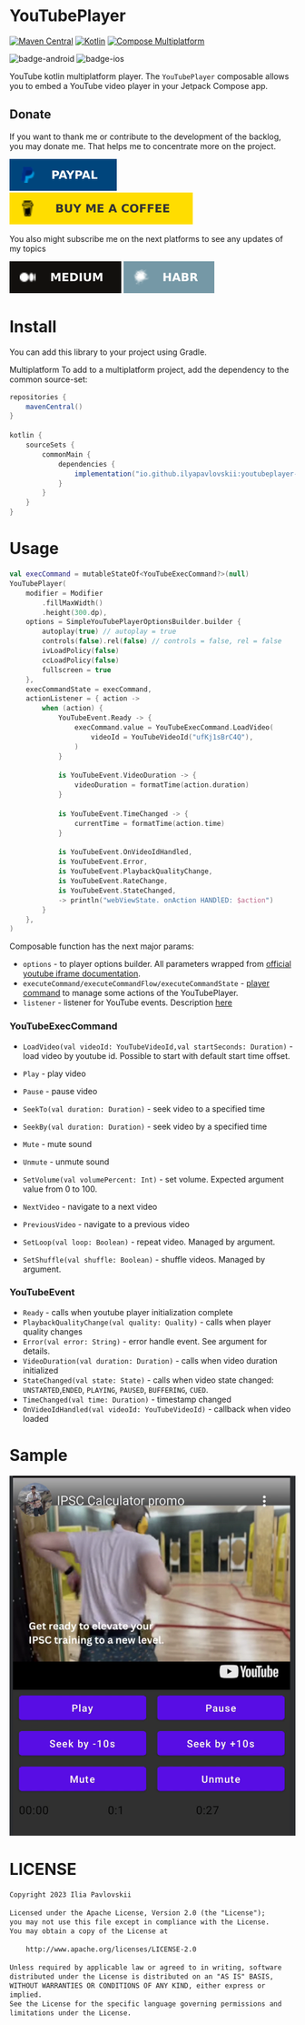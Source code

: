 # YouTubePlayer

[![Maven Central](https://img.shields.io/maven-central/v/io.github.ilyapavlovskii/youtubeplayer-compose.svg)](https://search.maven.org/artifact/io.github.ilyapavlovskii/youtubeplayer)
[![Kotlin](https://img.shields.io/badge/kotlin-v1.9.20-blue.svg?logo=kotlin)](http://kotlinlang.org)
[![Compose Multiplatform](https://img.shields.io/badge/Compose%20Multiplatform-v1.5.4-blue)](https://github.com/JetBrains/compose-multiplatform)

![badge-android](http://img.shields.io/badge/platform-android-6EDB8D.svg?style=flat)
![badge-ios](http://img.shields.io/badge/platform-ios-CDCDCD.svg?style=flat)

YouTube kotlin multiplatform player.
The `YouTubePlayer` composable allows you to embed a YouTube video player in your Jetpack Compose app.

## Donate
If you want to thank me or contribute to the development of the backlog, you may donate me. That helps me to concentrate more on the project.

[!["PayPal"](https://raw.githubusercontent.com/IlyaPavlovskii/IlyaPavlovskii/main/resources/paypal.svg)](https://www.paypal.com/paypalme/ipavlovskii)
[!["Buy Me A Coffee"](https://raw.githubusercontent.com/IlyaPavlovskii/IlyaPavlovskii/main/resources/buy_me_a_coffee.svg)](https://www.buymeacoffee.com/ipavlovskii)

You also might subscribe me on the next platforms to see any updates of my topics

[![medium](https://raw.githubusercontent.com/IlyaPavlovskii/IlyaPavlovskii/main/resources/medium.svg)](https://pavlovskiiilia.medium.com/)
[![habr](https://raw.githubusercontent.com/IlyaPavlovskii/IlyaPavlovskii/main/resources/habr.svg)](https://habr.com/ru/users/TranE91/posts/)

# Install
You can add this library to your project using Gradle.

Multiplatform
To add to a multiplatform project, add the dependency to the common source-set:

```gradle
repositories {
    mavenCentral()
}

kotlin {
    sourceSets {
        commonMain {
            dependencies {
                implementation("io.github.ilyapavlovskii:youtubeplayer-compose:${latest_version}")
            }
        }
    }
}
```

# Usage

```kotlin
val execCommand = mutableStateOf<YouTubeExecCommand?>(null)
YouTubePlayer(
    modifier = Modifier
        .fillMaxWidth()
        .height(300.dp),
    options = SimpleYouTubePlayerOptionsBuilder.builder {
        autoplay(true) // autoplay = true 
        controls(false).rel(false) // controls = false, rel = false
        ivLoadPolicy(false)
        ccLoadPolicy(false)
        fullscreen = true
    },
    execCommandState = execCommand,
    actionListener = { action ->
        when (action) {
            YouTubeEvent.Ready -> {
                execCommand.value = YouTubeExecCommand.LoadVideo(
                    videoId = YouTubeVideoId("ufKj1sBrC4Q"),
                )
            }

            is YouTubeEvent.VideoDuration -> {
                videoDuration = formatTime(action.duration)
            }

            is YouTubeEvent.TimeChanged -> {
                currentTime = formatTime(action.time)
            }

            is YouTubeEvent.OnVideoIdHandled,
            is YouTubeEvent.Error,
            is YouTubeEvent.PlaybackQualityChange,
            is YouTubeEvent.RateChange,
            is YouTubeEvent.StateChanged,
            -> println("webViewState. onAction HANDlED: $action")
        }
    },
)
```

Composable function has the next major params:

* `options` - to player options builder. All parameters wrapped from [official youtube iframe documentation](https://developers.google.com/youtube/player_parameters#Parameters).
* `executeCommand/executeCommandFlow/executeCommandState` - [player command](#YouTubeExecCommand) to manage some actions of the YouTubePlayer. 
* `listener` - listener for YouTube events. Description [here](#YouTubeEvent)

### <a name="YouTubeExecCommand">YouTubeExecCommand</a>

* `LoadVideo(val videoId: YouTubeVideoId,val startSeconds: Duration)` - load video by youtube id. Possible to start with default start time offset.

* `Play` - play video
* `Pause` - pause video
* `SeekTo(val duration: Duration)` - seek video to a specified time
* `SeekBy(val duration: Duration)` - seek video by a specified time
* `Mute` - mute sound
* `Unmute` - unmute sound
* `SetVolume(val volumePercent: Int)` - set volume. Expected argument value from 0 to 100.
* `NextVideo` - navigate to a next video
* `PreviousVideo` - navigate to a previous video
* `SetLoop(val loop: Boolean)` - repeat video. Managed by argument.
* `SetShuffle(val shuffle: Boolean)` - shuffle videos. Managed by argument.

### <a name="YouTubeEvent">YouTubeEvent</a>

* `Ready` - calls when youtube player initialization complete
* `PlaybackQualityChange(val quality: Quality)` - calls when player quality changes
* `Error(val error: String)` - error handle event. See argument for details.
* `VideoDuration(val duration: Duration)` - calls when video duration initialized
* `StateChanged(val state: State)` - calls when video state changed: `UNSTARTED`,`ENDED`, `PLAYING`, `PAUSED`, `BUFFERING`, `CUED`.
* `TimeChanged(val time: Duration)` - timestamp changed
* `OnVideoIdHandled(val videoId: YouTubeVideoId)` - callback when video loaded

# Sample
![Sample](sample.png)

# LICENSE

```
Copyright 2023 Ilia Pavlovskii

Licensed under the Apache License, Version 2.0 (the "License");
you may not use this file except in compliance with the License.
You may obtain a copy of the License at

    http://www.apache.org/licenses/LICENSE-2.0

Unless required by applicable law or agreed to in writing, software
distributed under the License is distributed on an "AS IS" BASIS,
WITHOUT WARRANTIES OR CONDITIONS OF ANY KIND, either express or implied.
See the License for the specific language governing permissions and
limitations under the License.
```
